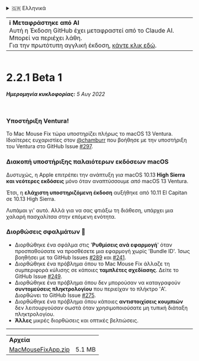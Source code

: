 <details>
<summary>🇬🇷 Ελληνικά</summary>

[🇬🇧 English (GitHub)](https://github.com/noah-nuebling/mac-mouse-fix/releases/tag/2.2.1-Beta-1)\
[🇦🇩 Català](https://redirect.macmousefix.com/?target=mmf-release&tag=2.2.1-Beta-1&locale=ca)\
[🇩🇪 Deutsch](https://redirect.macmousefix.com/?target=mmf-release&tag=2.2.1-Beta-1&locale=de)\
[🇪🇸 Español](https://redirect.macmousefix.com/?target=mmf-release&tag=2.2.1-Beta-1&locale=es)\
[🇫🇷 Français](https://redirect.macmousefix.com/?target=mmf-release&tag=2.2.1-Beta-1&locale=fr)\
[🇮🇩 Indonesia](https://redirect.macmousefix.com/?target=mmf-release&tag=2.2.1-Beta-1&locale=id)\
[🇮🇹 Italiano](https://redirect.macmousefix.com/?target=mmf-release&tag=2.2.1-Beta-1&locale=it)\
[🇭🇺 Magyar](https://redirect.macmousefix.com/?target=mmf-release&tag=2.2.1-Beta-1&locale=hu)\
[🇳🇱 Nederlands](https://redirect.macmousefix.com/?target=mmf-release&tag=2.2.1-Beta-1&locale=nl)\
[🇵🇱 Polski](https://redirect.macmousefix.com/?target=mmf-release&tag=2.2.1-Beta-1&locale=pl)\
[🇧🇷 Português (Brasil)](https://redirect.macmousefix.com/?target=mmf-release&tag=2.2.1-Beta-1&locale=pt-BR)\
[🇵🇹 Português (Portugal)](https://redirect.macmousefix.com/?target=mmf-release&tag=2.2.1-Beta-1&locale=pt-PT)\
[🇷🇴 Română](https://redirect.macmousefix.com/?target=mmf-release&tag=2.2.1-Beta-1&locale=ro)\
[🇸🇪 Svenska](https://redirect.macmousefix.com/?target=mmf-release&tag=2.2.1-Beta-1&locale=sv)\
[🇻🇳 Tiếng Việt](https://redirect.macmousefix.com/?target=mmf-release&tag=2.2.1-Beta-1&locale=vi)\
[🇹🇷 Türkçe](https://redirect.macmousefix.com/?target=mmf-release&tag=2.2.1-Beta-1&locale=tr)\
[🇨🇿 Čeština](https://redirect.macmousefix.com/?target=mmf-release&tag=2.2.1-Beta-1&locale=cs)\
**🇬🇷 Ελληνικά**\
[🇷🇺 Русский](https://redirect.macmousefix.com/?target=mmf-release&tag=2.2.1-Beta-1&locale=ru)\
[🇺🇦 Українська](https://redirect.macmousefix.com/?target=mmf-release&tag=2.2.1-Beta-1&locale=uk)\
[🇮🇱 עברית](https://redirect.macmousefix.com/?target=mmf-release&tag=2.2.1-Beta-1&locale=he)\
[🇸🇦 العربية](https://redirect.macmousefix.com/?target=mmf-release&tag=2.2.1-Beta-1&locale=ar)\
[🇮🇳 हिन्दी](https://redirect.macmousefix.com/?target=mmf-release&tag=2.2.1-Beta-1&locale=hi)\
[🇹🇭 ไทย](https://redirect.macmousefix.com/?target=mmf-release&tag=2.2.1-Beta-1&locale=th)\
[🇨🇳 中文 (简体)](https://redirect.macmousefix.com/?target=mmf-release&tag=2.2.1-Beta-1&locale=zh-Hans)\
[🇨🇳 中文 (繁體)](https://redirect.macmousefix.com/?target=mmf-release&tag=2.2.1-Beta-1&locale=zh-Hant)\
[🇭🇰 中文（香港)](https://redirect.macmousefix.com/?target=mmf-release&tag=2.2.1-Beta-1&locale=zh-HK)\
[🇯🇵 日本語](https://redirect.macmousefix.com/?target=mmf-release&tag=2.2.1-Beta-1&locale=ja)\
[🇰🇷 한국어](https://redirect.macmousefix.com/?target=mmf-release&tag=2.2.1-Beta-1&locale=ko)\
[Help translate Mac Mouse Fix to different languages!](https://github.com/noah-nuebling/mac-mouse-fix/discussions/731)
</details>
<table align=><td>
<b>ℹ️ Μεταφράστηκε από AI</b><br>
Αυτή η Έκδοση GitHub έχει μεταφραστεί από το Claude AI. Μπορεί να περιέχει λάθη.<br>
Για την πρωτότυπη αγγλική έκδοση, <a href="https://github.com/noah-nuebling/mac-mouse-fix/releases/tag/2.2.1-Beta-1">κάντε κλικ εδώ</a>.
</td></table>

<table></table>

# 2.2.1 Beta 1
***Ημερομηνία κυκλοφορίας:** 5 Αυγ 2022*

<br>

### Υποστήριξη Ventura!
Το Mac Mouse Fix τώρα υποστηρίζει πλήρως το macOS 13 Ventura.
Ιδιαίτερες ευχαριστίες στον [@chamburr](https://github.com/chamburr) που βοήθησε με την υποστήριξη του Ventura στο GitHub Issue [#297](https://github.com/noah-nuebling/mac-mouse-fix/issues/297).

### Διακοπή υποστήριξης παλαιότερων εκδόσεων macOS

Δυστυχώς, η Apple επιτρέπει την ανάπτυξη _για_ macOS 10.13 **High Sierra και νεότερες εκδόσεις** μόνο όταν αναπτύσσουμε _από_ macOS 13 Ventura.

Έτσι, η **ελάχιστη υποστηριζόμενη έκδοση** αυξήθηκε από 10.11 El Capitan σε 10.13 High Sierra.

Λυπάμαι γι' αυτό. Αλλά για να σας φτιάξω τη διάθεση, υπάρχει μια χαλαρή πασχαλίτσα στην επόμενη ενότητα.

### Διορθώσεις σφαλμάτων 🐞
- Διορθώθηκε ένα σφάλμα στις '**Ρυθμίσεις ανά εφαρμογή**' όταν προσπαθούσατε να προσθέσετε μια εφαρμογή χωρίς 'Bundle ID'. Ίσως βοηθήσει με τα GitHub Issues [#289](https://github.com/noah-nuebling/mac-mouse-fix/issues/289) και [#241](https://github.com/noah-nuebling/mac-mouse-fix/issues/241).
- Διορθώθηκε ένα πρόβλημα όπου το Mac Mouse Fix άλλαζε τη συμπεριφορά κύλισης σε κάποιες **ταμπλέτες σχεδίασης**. Δείτε το GitHub Issue [#249](https://github.com/noah-nuebling/mac-mouse-fix/issues/249).
- Διορθώθηκε ένα πρόβλημα όπου δεν μπορούσαν να καταγραφούν **συντομεύσεις πληκτρολογίου** που περιείχαν το πλήκτρο 'A'. Διορθώνει το GitHub Issue [#275](https://github.com/noah-nuebling/mac-mouse-fix/issues/275).
- Διορθώθηκε ένα πρόβλημα όπου κάποιες **αντιστοιχίσεις κουμπιών** δεν λειτουργούσαν σωστά όταν χρησιμοποιούσατε μη τυπική διάταξη πληκτρολογίου.
- **Άλλες** μικρές διορθώσεις και οπτικές βελτιώσεις.

---

<table align="start">
<tr>
    <td colspan=2>
        <b>Αρχεία</b>
    </td>
</tr>
<tr>
    <td><a href="https://github.com/noah-nuebling/mac-mouse-fix/releases/download/2.2.1-Beta-1/MacMouseFixApp.zip">MacMouseFixApp.zip</a></td>
    <td>5.1 MB</td>
</tr>
</table>